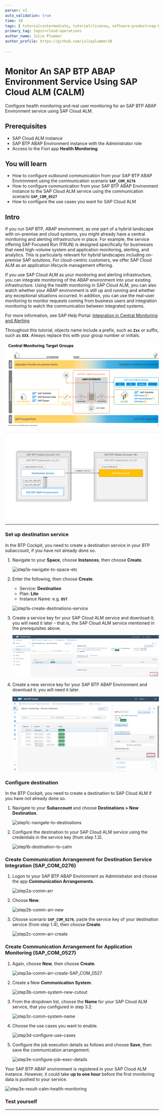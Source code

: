 ```yaml
---
parser: v2
auto_validation: true
time: 30
tags: [ tutorial>intermediate, tutorial>license, software-product>sap-btp--abap-environment, programming-tool>abap-development]
primary_tag: topic>cloud-operations
author_name: Julie Plummer
author_profile: https://github.com/julieplummer20

---
```


# Monitor An SAP BTP ABAP Environment Service Using SAP Cloud ALM (CALM)
<!-- description --> Configure health monitoring and real user monitoring for an SAP BTP ABAP Environment service using SAP Cloud ALM.

## Prerequisites
- SAP Cloud ALM instance
- SAP BTP ABAP Environment instance with the Administrator role
- Access to the Fiori app **Health Monitoring**

## You will learn
  - How to configure outbound communication from your SAP BTP ABAP Environment  using the communication scenario **`SAP_COM_0276`**
  - How to configure communication from your SAP BTP ABAP Environment instance to the SAP Cloud ALM service using the communication scenario  **`SAP_COM_0527`**
  - How to configure the use cases you want for SAP Cloud ALM



## Intro
If you run SAP BTP, ABAP environment, as one part of a hybrid landscape with on-premise and cloud systems, you might already have a central monitoring and alerting infrastructure in place. For example, the service offering SAP Focused Run (FRUN) is designed specifically for businesses that need high-volume system and application monitoring, alerting, and analytics. This is particularly relevant for hybrid landscapes including on-premise SAP solutions. For cloud-centric customers, we offer SAP Cloud ALM as an application lifecycle management offering.

If you use SAP Cloud ALM  as your monitoring and alerting infrastructure, you can integrate monitoring of the ABAP environment into your existing infrastructure. Using the health monitoring in SAP Cloud ALM, you can also watch whether your ABAP environment is still up and running and whether any exceptional situations occurred. In addition, you can use the real-user monitoring to monitor requests coming from business users and integration monitoring to watch the communication between integrated systems.

For more information, see SAP Help Portal: [Integration in Central Monitoring and Alerting](https://help.sap.com/viewer/65de2977205c403bbc107264b8eccf4b/Cloud/en-US/8d6e2e78f77540d6836cc63eea121966.html)

Throughout this tutorial, objects name include a prefix, such as **`Zxx`** or suffix, such as **`XXX`**. Always replace this with your group number or initials.

<!-- border -->
![step0-overview](step0-overview.png)

<!-- border -->
![step0-overview2](step0-overview2.png)

---

### Set up destination service

In the BTP Cockpit, you need to create a destination service in your BTP subaccount, if you have not already done so.

1. Navigate to your **Space**, choose **Instances**, then choose **Create**.

    <!-- border -->
    ![step1a-navigate-to-space-etc](step1a-navigate-to-space-etc.png)

2. Enter the following, then choose **Create**.

    - Service: **Destination**
    - Plan: **Lite**
    - Instance Name: e.g. **`DST`**

    <!-- border -->
    ![step1a-create-destinations-service](step1a-create-destinations-service.png)

3.	Create a service key for your SAP Cloud ALM service and download it; you will need it later - that is, the SAP Cloud ALM service mentioned in the prerequisites above.

    <!-- border -->
    ![step1c-calm-service-already-created](step1c-calm-service-already-created.png)


4. Create a new service key for your SAP BTP ABAP Environment and download it; you will need it later.

    <!-- border -->
    ![step1c-create-service-key-for-steampunk](step1c-create-service-key-for-steampunk.png)


### Configure destination

In the BTP Cockpit, you need to create a destination to SAP Cloud ALM if you have not already done so.

1. Navigate to your **Subaccount** and choose **Destinations > New Destination**.

    <!-- border -->
    ![step1c-navigate-to-destinations](step1c-navigate-to-destinations.png)

2. Configure the destination to your SAP Cloud ALM service using the credentials in the service key (from step 1.3).

    <!-- border -->
    ![step1b-destination-to-calm](step1b-destination-to-calm.png)


### Create Communication Arrangement for Destination Service Integration (SAP_COM_0276)

1.	Logon to your SAP BTP ABAP Environment as Administrator and choose the app **Communication Arrangements**.

    <!-- border -->
    ![step2a-comm-arr](step2a-comm-arr.png)

2. Choose **New**.

    <!-- border -->
    ![step2b-comm-arr-new](step2b-comm-arr-new.png)

3. Choose scenario **`SAP_COM_0276`**, paste the service key of your destination service (from step 1.4), then choose **Create**.

    <!-- border -->
    ![step2c-comm-arr-create](step2c-comm-arr-create.png)



### Create Communication Arrangement for Application Monitoring (SAP_COM_0527)

1. Again, choose **New**, then choose **Create**.

    <!-- border -->
    ![step3a-comm-arr-create-SAP_COM_0527](step3a-comm-arr-create-SAP_COM_0527.png)

2. Create a New **Communication System**.

    <!-- border -->
    ![step3b-comm-system-new-cutout](step3b-comm-system-new-cutout.png)

3. From the dropdown list, choose the **Name** for your SAP Cloud ALM service, that you configured in step 3.2.

    <!-- border -->
    ![step3c-comm-system-name](step3c-comm-system-name.png)

4. Choose the use cases you want to enable.

    <!-- border -->
    ![step3d-configure-use-cases](step3d-configure-use-cases.png)

5. Configure the job execution details as follows and choose **Save**, then save the communication arrangement.

    <!-- border -->
    ![step3e-configure-job-exec-details](step3e-configure-job-exec-details.png)

Your SAP BTP ABAP environment is registered in your SAP Cloud ALM instance. However, it could take **up to one hour** before the first monitoring data is pushed to your  service.

<!-- border -->
![step3e-result-calm-health-monitoring](step3e-result-calm-health-monitoring.png)


### Test yourself







---
